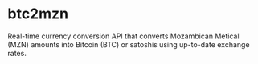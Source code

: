 # btc2mzn
Real-time currency conversion API that converts Mozambican Metical (MZN) amounts into Bitcoin (BTC) or satoshis using up-to-date exchange rates.
